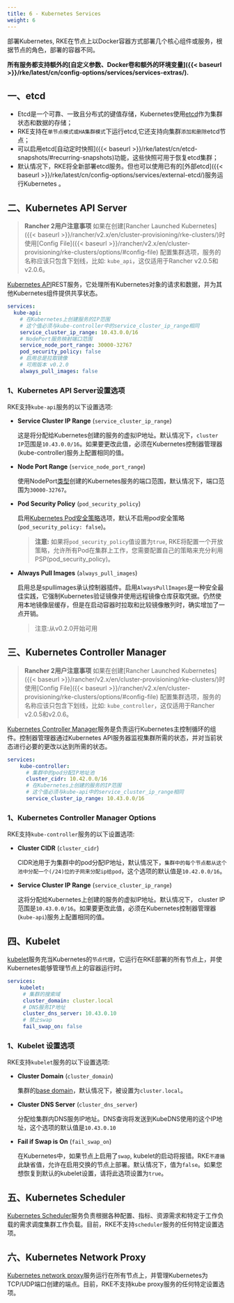 ```yaml
---
title: 6 - Kubernetes Services
weight: 6
---
```


部署Kubernetes, RKE在节点上以Docker容器方式部署几个核心组件或服务，根据节点的角色，部署的容器不同。

**所有服务都支持额外的[自定义参数、Docker卷和额外的环境变量]({{< baseurl >}}/rke/latest/cn/config-options/services/services-extras/).**

## 一、etcd

- Etcd是一个可靠、一致且分布式的键值存储，Kubernetes使用[etcd](https://github.com/coreos/etcd/blob/master/Documentation/docs.md)作为集群状态和数据的存储；
- RKE支持在`单节点模式或HA集群模式`下运行etcd,它还支持向集群`添加和删除`etcd节点；
- 可以启用etcd[自动定时快照]({{< baseurl >}}/rke/latest/cn/etcd-snapshots/#recurring-snapshots)功能，这些快照可用于恢复etcd集群；
- 默认情况下，RKE将全新部署etcd服务。但也可以使用已有的[外部etcd]({{< baseurl >}}/rke/latest/cn/config-options/services/external-etcd/)服务运行Kubernetes 。

## 二、Kubernetes API Server

> **Rancher 2用户注意事项** 如果在创建[Rancher Launched Kubernetes]({{< baseurl >}}/rancher/v2.x/en/cluster-provisioning/rke-clusters/)时使用[Config File]({{< baseurl >}}/rancher/v2.x/en/cluster-provisioning/rke-clusters/options/#config-file) 配置集群选项，服务的名称应该只包含下划线，比如: `kube_api`，这仅适用于Rancher v2.0.5和v2.0.6。

[Kubernetes API](https://kubernetes.io/docs/reference/command-line-tools-reference/kube-apiserver/)REST服务，它处理所有Kubernetes对象的请求和数据，并为其他Kubernetes组件提供共享状态。

```yaml
services:
  kube-api:
    # 在Kubernetes上创建服务的IP范围
    # 这个值必须与kube-controller中的service_cluster_ip_range相同
    service_cluster_ip_range: 10.43.0.0/16
    # NodePort服务映射端口范围
    service_node_port_range: 30000-32767
    pod_security_policy: false
    # 启用总是拉取镜像
    # 可用版本 v0.2.0
    always_pull_images: false
```

### 1、Kubernetes API Server设置选项

RKE支持`kube-api`服务的以下设置选项:

- **Service Cluster IP Range** (`service_cluster_ip_range`)

    这是将分配给Kubernetes创建的服务的虚拟IP地址。默认情况下，`cluster IP`范围是`10.43.0.0/16`。如果要更改此值，必须在Kubernetes控制器管理器(kube-controller)服务上配置相同的值。

- **Node Port Range** (`service_node_port_range`)

    使用NodePort[类型](https://kubernetes.io/docs/concepts/services-networking/service/#publishing-services-service-types)创建的Kubernetes服务的端口范围，默认情况下，端口范围为`30000-32767`。

- **Pod Security Policy** (`pod_security_policy`)

    启用[Kubernetes Pod安全策略](https://kubernetes.io/docs/concepts/policy/pod-security-policy/)选项，默认不启用pod安全策略(`pod_security_policy: false`)。

    > **注意:** 如果将`pod_security_policy`值设置为`true`, RKE将配置一个开放策略，允许所有Pod在集群上工作，您需要配置自己的策略来充分利用PSP(pod_security_policy)。

- **Always Pull Images** (`always_pull_images`)

    启用总是spullimages承认控制器插件。启用`AlwaysPullImages`是一种安全最佳实践，它强制Kubernetes验证镜像并使用远程镜像仓库获取凭据。仍然使用本地镜像层缓存，但是在启动容器时拉取和比较镜像散列时，确实增加了一点开销。

    >注意:从v0.2.0开始可用

## 三、Kubernetes Controller Manager

> **Rancher 2用户注意事项** 如果在创建[Rancher Launched Kubernetes]({{< baseurl >}}/rancher/v2.x/en/cluster-provisioning/rke-clusters/)时使用[Config File]({{< baseurl >}}/rancher/v2.x/en/cluster-provisioning/rke-clusters/options/#config-file) 配置集群选项，服务的名称应该只包含下划线，比如: `kube_controller`，这仅适用于Rancher v2.0.5和v2.0.6。

[Kubernetes Controller Manager](https://kubernetes.io/docs/reference/command-line-tools-reference/kube-controller-manager/)服务是负责运行Kubernetes主控制循环的组件。控制器管理器通过Kubernetes API服务器监视集群所需的状态，并对当前状态进行必要的更改以达到所需的状态。

```yaml
services:
    kube-controller:
      # 集群中的pod分配IP地址池
      cluster_cidr: 10.42.0.0/16
      # 在Kubernetes上创建的服务的IP范围
      # 这个值必须与kube-api中的service_cluster_ip_range相同
      service_cluster_ip_range: 10.43.0.0/16
```

### 1、Kubernetes Controller Manager Options

RKE支持`kube-controller`服务的以下设置选项:

- **Cluster CIDR** (`cluster_cidr`)

    CIDR池用于为集群中的pod分配IP地址，默认情况下，`集群中的每个节点都从这个池中分配一个(/24)位的子网来分配ip给pod`，这个选项的默认值是`10.42.0.0/16`。

- **Service Cluster IP Range** (`service_cluster_ip_range`)
  
    这将分配给Kubernetes上创建的服务的虚拟IP地址。默认情况下， cluster IP范围是`10.43.0.0/16`。如果要更改此值，必须在Kubernetes控制器管理器(`kube-api`)服务上配置相同的值。

## 四、Kubelet

[kubelet](https://kubernetes.io/docs/reference/command-line-tools-reference/kubelet/)服务充当Kubernetes的`节点代理`，它运行在RKE部署的所有节点上，并使Kubernetes能够管理节点上的容器运行时。

```yaml
services:
    kubelet:
     # 集群的搜索域
     cluster_domain: cluster.local
     # DNS服务IP地址
     cluster_dns_server: 10.43.0.10
     # 禁止swap
     fail_swap_on: false
```

### 1、Kubelet 设置选项

RKE支持`kubelet`服务的以下设置选项:

- **Cluster Domain** (`cluster_domain`)
  
    集群的[base domain](https://kubernetes.io/docs/concepts/services-networking/dns-pod-service/)，默认情况下，被设置为`cluster.local`。

- **Cluster DNS Server** (`cluster_dns_server`)
  
    分配给集群内DNS服务IP地址。DNS查询将发送到KubeDNS使用的这个IP地址，这个选项的默认值是`10.43.0.10`

- **Fail if Swap is On** (`fail_swap_on`)
  
    在Kubernetes中，如果节点上启用了`swap`, kubelet的启动将报错。RKE`不遵循`此缺省值，允许在启用交换的节点上部署。默认情况下，值为`false`。如果您想恢复到默认的kubelet设置，请将此选项设置为`true`。

## 五、Kubernetes Scheduler

[Kubernetes Scheduler](https://kubernetes.io/docs/reference/command-line-tools-reference/kube-scheduler/)服务负责根据各种配置、指标、资源需求和特定于工作负载的需求调度集群工作负载。目前，RKE不支持`scheduler`服务的任何特定设置选项。

## 六、Kubernetes Network Proxy

[Kubernetes network proxy](https://kubernetes.io/docs/reference/command-line-tools-reference/kube-proxy/)服务运行在所有节点上，并管理Kubernetes为TCP/UDP端口创建的端点。目前，RKE不支持kube proxy服务的任何特定设置选项。